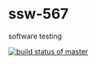 # ssw-567
software testing

[![build status of master](https://travis-ci.org/dhaval-dongre/ssw567api.svg?branch=master)](https://travis-ci.org/dhaval-dongre/ssw567api)
